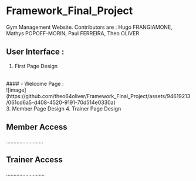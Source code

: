 # Framework_Final_Project
Gym Management Website. Contributors are : Hugo FRANGIAMONE, Mathys POPOFF-MORIN, Paul FERREIRA, Theo OLIVER

## User Interface :
 1. First Page Design
<br>
#### - Welcome Page :
<br>
![image](https://github.com/theo64oliver/Framework_Final_Project/assets/94619213/061cd6a5-d408-4520-9191-70d514e0330a)

<br>
 3. Member Page Design
 4. Trainer Page Design

## Member Access
.........................

## Trainer Access
..........................

